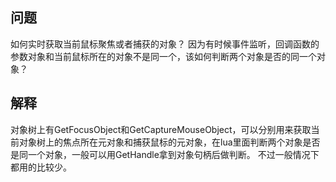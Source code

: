 ## 问题
如何实时获取当前鼠标聚焦或者捕获的对象？  因为有时候事件监听，回调函数的参数对象和当前鼠标所在的对象不是同一个，该如何判断两个对象是否的同一个对象？

## 解释
对象树上有GetFocusObject和GetCaptureMouseObject，可以分别用来获取当前对象树上的焦点所在元对象和捕获鼠标的元对象，在lua里面判断两个对象是否是同一个对象，一般可以用GetHandle拿到对象句柄后做判断。 不过一般情况下都用的比较少。